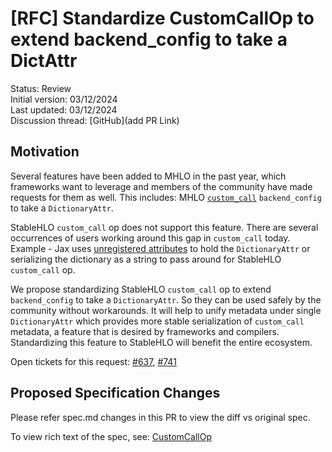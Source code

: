# [RFC] Standardize CustomCallOp to extend backend_config to take a DictAttr

Status: Review<br/>
Initial version: 03/12/2024<br/>
Last updated: 03/12/2024<br/>
Discussion thread: [GitHub](add PR Link)

## Motivation

Several features have been added to MHLO in the past year, which frameworks want
to leverage and members of the community have made requests for them as well.
This includes: MHLO
[`custom_call`](https://github.com/tensorflow/mlir-hlo/blob/master/mhlo/IR/hlo_ops.td#L2483)
`backend_config` to take a `DictionaryAttr`.

StableHLO `custom_call` op does not support this feature. There are several
occurrences of users working around this gap in `custom_call` today.
Example - Jax uses [unregistered attributes](https://github.com/google/jax/blob/1ed27ecebb92e916b45601e3a107971170a4592b/jaxlib/hlo_helpers.py#L191)
to hold the `DictionaryAttr` or serializing the dictionary as a string
to pass around for StableHLO `custom_call` op.

We propose standardizing StableHLO `custom_call` op to extend `backend_config`
to take a `DictionaryAttr`.  So they can be used safely by the community without
workarounds. It will help to unify metadata under single `DictionaryAttr` which
provides more stable serialization of `custom_call` metadata, a feature that is
desired by frameworks and compilers. Standardizing this feature to StableHLO
will benefit the entire ecosystem.

Open tickets for this request: [#637](https://github.com/openxla/stablehlo/issues/637),
[#741](https://github.com/openxla/stablehlo/issues/741)

## Proposed Specification Changes

Please refer spec.md changes in this PR to view the diff vs original spec.

To view rich text of the spec, see:
[CustomCallOp](https://github.com/openxla/stablehlo/blob/f8d6756c70dc5301d5be88d1ca378d1429943e0c/docs/spec.md#custom_call)
